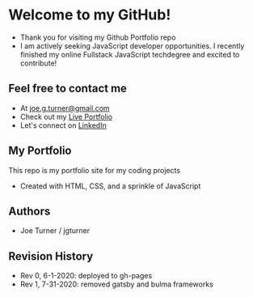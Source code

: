 # Welcome to my GitHub!

- Thank you for visiting my Github Portfolio repo
- I am actively seeking JavaScript developer opportunities. I recently finished my online Fullstack JavaScript techdegree and excited to contribute!

## Feel free to contact me

- At joe.g.turner@gmail.com
- Check out my [Live Portfolio](https://joegturner.com)
- Let's connect on [LinkedIn](www.linkedin.com/in/joegturner)

## My Portfolio

This repo is my portfolio site for my coding projects

- Created with HTML, CSS, and a sprinkle of JavaScript

## Authors

- Joe Turner / jgturner

## Revision History

- Rev 0, 6-1-2020: deployed to gh-pages
- Rev 1, 7-31-2020: removed gatsby and bulma frameworks

